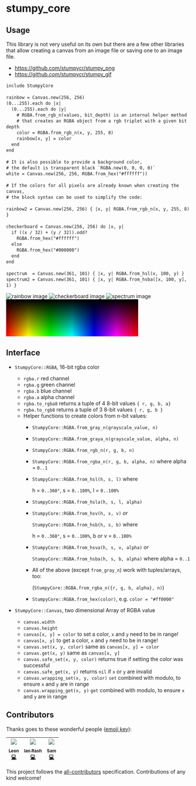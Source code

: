 # stumpy_core

## Usage

This library is not very useful on its own
but there are a few other libraries
that allow creating a canvas from an image file
or saving one to an image file.

* <https://github.com/stumpycr/stumpy_png>
* <https://github.com/stumpycr/stumpy_gif>

```crystal
include StumpyCore

rainbow = Canvas.new(256, 256)
(0...255).each do |x|
  (0...255).each do |y|
    # RGBA.from_rgb_n(values, bit_depth) is an internal helper method
    # that creates an RGBA object from a rgb triplet with a given bit depth
    color = RGBA.from_rgb_n(x, y, 255, 8)
    rainbow[x, y] = color
  end
end

# It is also possible to provide a background color,
# the default is transparent black `RGBA.new(0, 0, 0, 0)`
white = Canvas.new(256, 256, RGBA.from_hex("#ffffff"))

# If the colors for all pixels are already known when creating the canvas,
# the block syntax can be used to simplify the code:

rainbow2 = Canvas.new(256, 256) { |x, y| RGBA.from_rgb_n(x, y, 255, 8) }

checkerboard = Canvas.new(256, 256) do |x, y|
  if ((x / 32) + (y / 32)).odd?
    RGBA.from_hex("#ffffff")
  else
    RGBA.from_hex("#000000")
  end
end

spectrum  = Canvas.new(361, 101) { |x, y| RGBA.from_hsl(x, 100, y) }
spectrum2 = Canvas.new(361, 101) { |x, y| RGBA.from_hsba([x, 100, y], 1) }
```

![rainbow image](images/rainbow.png)
![checkerboard image](images/checkerboard.png)
![spectrum image](images/spectrum.png)
![spectrum2 image](images/hsv-spectrum.png)


## Interface

* `StumpyCore::RGBA`, 16-bit rgba color
  * `rgba.r` red channel
  * `rgba.g` green channel
  * `rgba.b` blue channel
  * `rgba.a` alpha channel
  * `rgba.to_rgba8` returns a tuple of 4 8-bit values `{ r, g, b, a}`
  * `rgba.to_rgb8` returns a tuple of 3 8-bit values  `{ r, g, b }`
  * Helper functions to create colors from n-bit values:
    * `StumpyCore::RGBA.from_gray_n(grayscale_value, n)`
    * `StumpyCore::RGBA.from_graya_n(grayscale_value, alpha, n)`
    * `StumpyCore::RGBA.from_rgb_n(r, g, b, n)`
    * `StumpyCore::RGBA.from_rgba_n(r, g, b, alpha, n)` where alpha = `0..1`
    * `StumpyCore::RGBA.from_hsl(h, s, l)` where

        h = `0..360°`, s = `0..100%`, l = `0..100%`
    * `StumpyCore::RGBA.from_hsla(h, s, l, alpha)`
    * `StumpyCore::RGBA.from_hsv(h, s, v)` *or*

        `StumpyCore::RGBA.from_hsb(h, s, b)` where

        h = `0..360°`, s = `0..100%`, b *or* v = `0..100%`
    * `StumpyCore::RGBA.from_hsva(h, s, v, alpha)` *or*

        `StumpyCore::RGBA.from_hsba(h, s, b, alpha)` where alpha = `0..1`
    * All of the above (except `from_gray_n`) work with tuples/arrays, too:

        (`StumpyCore::RGBA.from_rgba_n({r, g, b, alpha}, n)`)
    * `StumpyCore::RGBA.from_hex(color)`, e.g. `color = "#ff0000"`

* `StumpyCore::Canvas`, two dimensional Array of RGBA value
  * `canvas.width`
  * `canvas.height`
  * `canvas[x, y] = color` to set a color, `x` and `y` need to be in range!
  * `canvas[x, y]` to get a color, `x` and `y` need to be in range!
  * `canvas.set(x, y, color)` same as `canvas[x, y] = color`
  * `canvas.get(x, y)` same as `canvas[x, y]`
  * `canvas.safe_set(x, y, color)` returns true if setting the color was successful
  * `canvas.safe_get(x, y)` returns `nil` if `x` or `y` are invalid
  * `canvas.wrapping_set(x, y, color)` `set` combined with modulo, to ensure `x` and `y` are in range
  * `canvas.wrapping_get(x, y)` `get` combined with modulo, to ensure `x` and `y` are in range

## Contributors

Thanks goes to these wonderful people ([emoji key](https://github.com/kentcdodds/all-contributors#emoji-key)):

<!-- ALL-CONTRIBUTORS-LIST:START - Do not remove or modify this section -->
| [<img src="https://avatars.githubusercontent.com/u/2060269?v=3" width="100px;"/><br /><sub>Leon</sub>](https://github.com/l3kn)<br />[💻](https://github.com/l3kn/stumpy_core/commits?author=l3kn "Code") | [<img src="https://avatars.githubusercontent.com/u/1298501?v=3" width="100px;"/><br /><sub>Ian Rash</sub>](http://broken-kami.tumblr.com)<br />[💻](https://github.com/l3kn/stumpy_core/commits?author=redcodefinal "Code") | [<img src="https://avatars2.githubusercontent.com/u/26842759?v=3" width="100px;"/><br /><sub>Sam</sub>](https://github.com/Demonstrandum)<br />[💻](https://github.com/l3kn/stumpy_core/commits?author=Demonstrandum "Code") |
| :---: | :---: | :---: |
<!-- ALL-CONTRIBUTORS-LIST:END -->

This project follows the [all-contributors](https://github.com/kentcdodds/all-contributors) specification. Contributions of any kind welcome!
